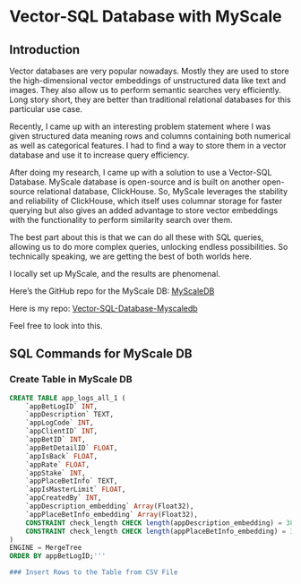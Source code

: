 # Vector-SQL Database with MyScale

## Introduction

Vector databases are very popular nowadays. Mostly they are used to store the high-dimensional vector embeddings of unstructured data like text and images. They also allow us to perform semantic searches very efficiently. Long story short, they are better than traditional relational databases for this particular use case.

Recently, I came up with an interesting problem statement where I was given structured data meaning rows and columns containing both numerical as well as categorical features. I had to find a way to store them in a vector database and use it to increase query efficiency.

After doing my research, I came up with a solution to use a Vector-SQL Database. MyScale database is open-source and is built on another open-source relational database, ClickHouse. So, MyScale leverages the stability and reliability of ClickHouse, which itself uses columnar storage for faster querying but also gives an added advantage to store vector embeddings with the functionality to perform similarity search over them.

The best part about this is that we can do all these with SQL queries, allowing us to do more complex queries, unlocking endless possibilities. So technically speaking, we are getting the best of both worlds here.

I locally set up MyScale, and the results are phenomenal.

Here’s the GitHub repo for the MyScale DB: [MyScaleDB](https://github.com/myscale/MyScaleDB)

Here is my repo: [Vector-SQL-Database-Myscaledb](https://github.com/Harshitawake/Vector-SQL-Database-Myscaledb)

Feel free to look into this.

## SQL Commands for MyScale DB

### Create Table in MyScale DB
```sql
CREATE TABLE app_logs_all_1 (
    `appBetLogID` INT,
    `appDescription` TEXT,
    `appLogCode` INT,
    `appClientID` INT,
    `appBetID` INT,
    `appBetDetailID` FLOAT,
    `appIsBack` FLOAT,
    `appRate` FLOAT,
    `appStake` INT,
    `appPlaceBetInfo` TEXT,
    `appIsMasterLimit` FLOAT,
    `appCreatedBy` INT,
    `appDescription_embedding` Array(Float32),
    `appPlaceBetInfo_embedding` Array(Float32),
    CONSTRAINT check_length CHECK length(appDescription_embedding) = 384,
    CONSTRAINT check_length CHECK length(appPlaceBetInfo_embedding) = 384
)
ENGINE = MergeTree
ORDER BY appBetLogID;'''

### Insert Rows to the Table from CSV File


